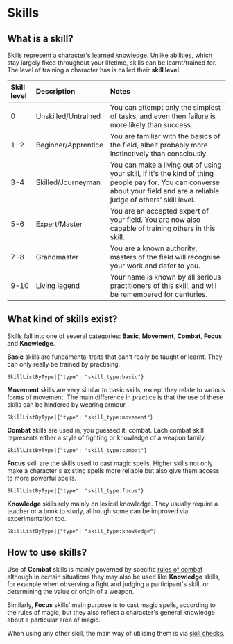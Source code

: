 # Skills

## What is a skill?

Skills represent a character's [learned](rule:learning_skills) knowledge. Unlike [abilities](character:abilities), which stay largely fixed throughout your lifetime, skills can be learnt/trained for. The level of training a character has is called their **skill level**. 

| Skill level | Description | Notes |
| :------------|:-|:-|
| 0 | Unskilled/Untrained | You can attempt only the simplest of tasks, and even then failure is more likely than success. |
| 1-2 | Beginner/Apprentice | You are familiar with the basics of the field, albeit probably more instinctively than consciously. |
| 3-4 | Skilled/Journeyman | You can make a living out of using your skill, if it's the kind of thing people pay for. You can converse about your field and are a reliable judge of others' skill level. |
| 5-6 | Expert/Master | You are an accepted expert of your field. You are now also capable of training others in this skill. |
| 7-8 | Grandmaster | You are a known authority, masters of the field will recognise your work and defer to you. |
| 9-10 | Living legend | Your name is known by all serious practitioners of this skill, and will be remembered for centuries. |

## What kind of skills exist?

Skills fall into one of several categories: **Basic**, **Movement**, **Combat**, **Focus** and **Knowledge**.

**Basic** skills are fundamental traits that can't really be taught or learnt. They can only really be trained by practising.

`SkillListByType|{"type": "skill_type:basic"}`

**Movement** skills are very similar to basic skills, except they relate to various forms of movement. The main difference in practice is that the use of these skills can be hindered by wearing armour.

`SkillListByType|{"type": "skill_type:movement"}`

**Combat** skills are used in, you guessed it, combat. Each combat skill represents either a style of fighting or knowledge of a weapon family.

`SkillListByType|{"type": "skill_type:combat"}`

**Focus** skill are the skills used to cast magic spells. Higher skills not only make a character's existing spells more reliable but also give them access to more powerful spells.

`SkillListByType|{"type": "skill_type:focus"}`

**Knowledge** skills rely mainly on lexical knowledge. They usually require a teacher or a book to study, although some can be improved via experimentation too.

`SkillListByType|{"type": "skill_type:knowledge"}`

## How to use skills?

Use of **Combat** skills is mainly governed by specific [rules of combat](rule:combat) although in certain situations they may also be used like **Knowledge** skills, for example when observing a fight and judging a participant's skill, or determining the value or origin of a weapon.

Similarly, **Focus** skills' main purpose is to cast magic spells, according to the rules of magic, but they also reflect a character's general knowledge about a particular area of magic.

When using any other skill, the main way of utilising them is via [skill checks](rule:skill_check).

